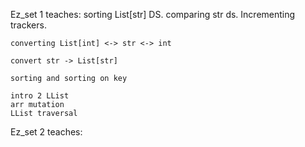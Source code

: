 Ez_set 1 teaches: 
    sorting List[str] DS. 
    comparing str ds. 
    Incrementing trackers. 

    converting List[int] <-> str <-> int 

    convert str -> List[str]

    sorting and sorting on key 

    intro 2 LList 
    arr mutation 
    LList traversal 

Ez_set 2 teaches: 
